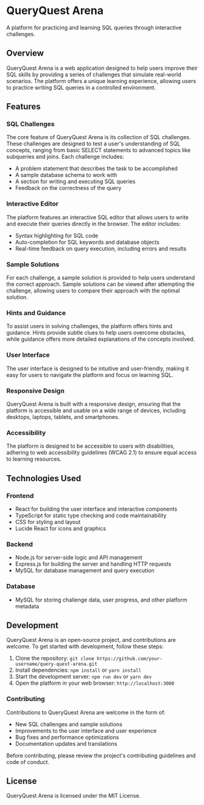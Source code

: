 # QueryQuest Arena

A platform for practicing and learning SQL queries through interactive challenges.

## Overview

QueryQuest Arena is a web application designed to help users improve their SQL skills by providing a series of challenges that simulate real-world scenarios. The platform offers a unique learning experience, allowing users to practice writing SQL queries in a controlled environment.

## Features

### SQL Challenges

The core feature of QueryQuest Arena is its collection of SQL challenges. These challenges are designed to test a user's understanding of SQL concepts, ranging from basic SELECT statements to advanced topics like subqueries and joins. Each challenge includes:

- A problem statement that describes the task to be accomplished
- A sample database schema to work with
- A section for writing and executing SQL queries
- Feedback on the correctness of the query

### Interactive Editor

The platform features an interactive SQL editor that allows users to write and execute their queries directly in the browser. The editor includes:

- Syntax highlighting for SQL code
- Auto-completion for SQL keywords and database objects
- Real-time feedback on query execution, including errors and results

### Sample Solutions

For each challenge, a sample solution is provided to help users understand the correct approach. Sample solutions can be viewed after attempting the challenge, allowing users to compare their approach with the optimal solution.

### Hints and Guidance

To assist users in solving challenges, the platform offers hints and guidance. Hints provide subtle clues to help users overcome obstacles, while guidance offers more detailed explanations of the concepts involved.

### User Interface

The user interface is designed to be intuitive and user-friendly, making it easy for users to navigate the platform and focus on learning SQL.

### Responsive Design

QueryQuest Arena is built with a responsive design, ensuring that the platform is accessible and usable on a wide range of devices, including desktops, laptops, tablets, and smartphones.

### Accessibility

The platform is designed to be accessible to users with disabilities, adhering to web accessibility guidelines (WCAG 2.1) to ensure equal access to learning resources.

## Technologies Used

### Frontend

- React for building the user interface and interactive components
- TypeScript for static type checking and code maintainability
- CSS for styling and layout
- Lucide React for icons and graphics

### Backend

- Node.js for server-side logic and API management
- Express.js for building the server and handling HTTP requests
- MySQL for database management and query execution

### Database

- MySQL for storing challenge data, user progress, and other platform metadata

## Development

QueryQuest Arena is an open-source project, and contributions are welcome. To get started with development, follow these steps:

1. Clone the repository: `git clone https://github.com/your-username/query-quest-arena.git`
2. Install dependencies: `npm install` or `yarn install`
3. Start the development server: `npm run dev` or `yarn dev`
4. Open the platform in your web browser: `http://localhost:3000`

### Contributing

Contributions to QueryQuest Arena are welcome in the form of:

- New SQL challenges and sample solutions
- Improvements to the user interface and user experience
- Bug fixes and performance optimizations
- Documentation updates and translations

Before contributing, please review the project's contributing guidelines and code of conduct.

## License

QueryQuest Arena is licensed under the MIT License.
